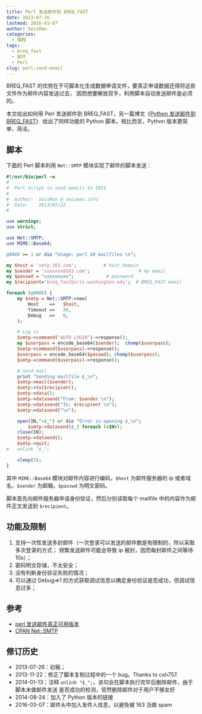 ```yaml
---
title: Perl 发送邮件到 BREQ_FAST
date: 2013-07-26
lastmod: 2016-03-07
author: SeisMan
categories:
  - 编程
tags:
  - breq_fast
  - 邮件
  - Perl
slug: perl-send-email
---
```


BREQ\_FAST 的优势在于可脚本化生成数据申请文件，要真正申请数据还得将这些文件作为邮件内容发送过去，
因而想要解放双手，利用脚本自动发送邮件是必须的。

本文给出如何用 Perl 发送邮件到 BREQ\_FAST，另一篇博文《[Python 发送邮件到 BREQ\_FAST](/python-send-mail/)》
给出了同样功能的 Python 脚本。相比而言，Python 版本更简单、简洁。

<!--more-->

## 脚本

下面的 Perl 脚本利用 `Net::SMTP` 模块实现了邮件的脚本发送：

``` perl
#!/usr/bin/perl -w
#
#  Perl Script to send emails to IRIS
#
#  Author:  SeisMan @ seisman.info
#  Date:    2013/07/22
#

use warnings;
use strict;

use Net::SMTP;
use MIME::Base64;

@ARGV >= 1 or die "Usage: perl $0 mailfiles \n";

my $host = 'smtp.163.com';          # host domain
my $sender = 'xxxxxxx@163.com';                  # my email
my $passwd = "xxxxxxxxx";            # password
my $recipient='breq_fast@iris.washington.edu';  # BREQ_FAST email

foreach (@ARGV) {
    my $smtp = Net::SMTP->new(
        Host    =>   $host,
        Timeout =>   30,
        Debug   =>   0,
    );

    # Log in
    $smtp->command('AUTH LOGIN')->response();
    my $userpass = encode_base64($sender);  chomp($userpass);
    $smtp->command($userpass)->response();
    $userpass = encode_base64($passwd); chomp($userpass);
    $smtp->command($userpass)->response();

    # send mail
    print "Sending mailfile $_\n";
    $smtp->mail($sender);
    $smtp->to($recipient);
    $smtp->data();
    $smtp->datasend("From: $sender \n");
    $smtp->datasend("To: $recipient \n");
    $smtp->datasend("\n");

    open(IN,"<$_") or die "Error in opening $_\n";
        $smtp->datasend($_) foreach (<IN>);
    close(IN);
    $smtp->dataend();
    $smtp->quit;
#   unlink "$_";

    sleep(5);
}
```

其中 `MIME::Base64` 模块对邮件内容进行编码，`$host` 为邮件服务器的 ip 或者域名，`$sender`
为邮箱，`$passwd` 为明文密码。

脚本首先向邮件服务器申请身份验证，然后分别读取每个 mailfile 中的内容作为邮件正文发送到 `$recipient`。

## 功能及限制

1.  支持一次性发送多封邮件（一次登录可以发送的邮件数是有限制的，所以采取多次登录的方式；
    频繁发送邮件可能会导致 ip 被封，因而每封邮件之间等待 10s）；
2.  密码明文存储，不太安全；
3.  没有判断身份验证失败的情况；
4.  可以通过 Debug=\>1 的方式获取调试信息以确定身份验证是否成功，但调试信息过多；

## 参考

- [perl 发送邮件真正可用版本](http://blog.sina.com.cn/s/blog_541a3cf10100ji64.html)
- [CPAN Net::SMTP](http://search.cpan.org/=gbarr/libnet-1.22/Net/SMTP.pm)

## 修订历史

-   2013-07-26：初稿；
-   2013-11-22：修正了脚本复制过程中的一个 bug。Thanks to cxh757.
-   2014-01-13：注释 `unlink "$_";`，该句会在脚本执行完毕后删除邮件，由于脚本未做邮件发送
    是否成功的检测，贸然删除邮件对于用户不够友好
-   2014-08-24：加入了 Python 版本的链接
-   2016-03-07：邮件头中加入发件人信息，以避免被 163 当做 spam
